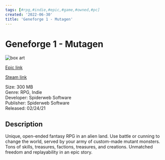 ```yaml
---
tags: [#rpg,#indie,#epic,#game,#owned,#pc]
created: '2022-06-30'
title: 'Geneforge 1 - Mutagen'
---
```

# Geneforge 1 - Mutagen

![box art](https://cdn1.epicgames.com/308652d49c89470fbf45fe8696b9c1c1/offer/egs-geneforge1mutagen-spiderwebsoftware-s1-2560x1440-c8cf464f2b2a-2560x1440-8427125eb377278c6aed260c7900f2b6.jpg)

[Epic link](https://store.epicgames.com/en-US/p/geneforge-1-mutagen)

[Steam link](https://store.steampowered.com/search/?term=Geneforge%201%20-%20Mutagen)

Size: 300 MB  
Genre: RPG, Indie  
Developer: Spiderweb Software  
Publisher: Spiderweb Software  
Released: 02/24/21  

## Description

Unique, open-ended fantasy RPG in an alien land. Use battle or cunning to change the world, served by your army of custom-made mutant monsters. Tons of skills, treasures, factions, treasures, and creations. Unmatched freedom and replayability in an epic story.
